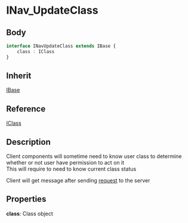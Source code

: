# INav_UpdateClass

## Body

```typescript
interface INavUpdateClass extends IBase {
    class : IClass
}
```

## Inherit

[IBase](./../../base/IBase.md)

## Reference

[IClass](./../../database/element/Class.md)

## Description

Client components will sometime need to know user class to determine\
whether or not user have permission to act on it\
This will require to need to know current class status

Client will get message after sending [request](./../../server/nav/INav_UpdateClassR.md) to the server

## Properties

**class**: Class object